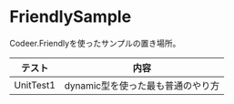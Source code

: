 # FriendlySample
Codeer.Friendlyを使ったサンプルの置き場所。

| テスト    | 内容          |
|-----------|---------------|
|UnitTest1  |dynamic型を使った最も普通のやり方 |
